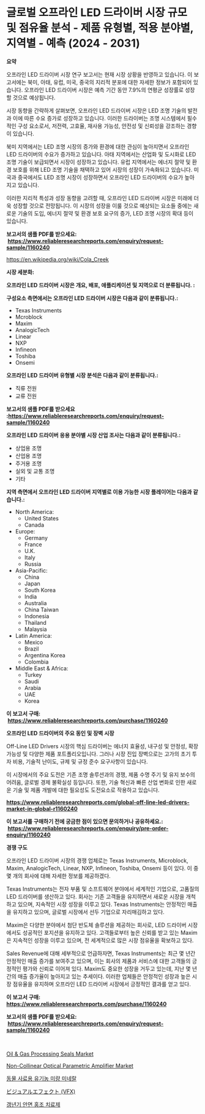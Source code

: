 <p><h1>글로벌 오프라인 LED 드라이버 시장 규모 및 점유율 분석 - 제품 유형별, 적용 분야별, 지역별 - 예측 (2024 - 2031)</h1></p><p><strong>요약</strong></p>
<p><p>오프라인 LED 드라이버 시장 연구 보고서는 현재 시장 상황을 반영하고 있습니다. 이 보고서에는 북미, 아태, 유럽, 미국, 중국의 지리적 분포에 대한 자세한 정보가 포함되어 있습니다. 오프라인 LED 드라이버 시장은 예측 기간 동안 7.9%의 연평균 성장률로 성장할 것으로 예상됩니다.  </p><p>시장 동향을 간략하게 살펴보면, 오프라인 LED 드라이버 시장은 LED 조명 기술의 발전과 이에 따른 수요 증가로 성장하고 있습니다. 이러한 드라이버는 조명 시스템에서 필수적인 구성 요소로서, 저전력, 고효율, 재사용 가능성, 안전성 및 신뢰성을 강조하는 경향이 있습니다.</p><p>북미 지역에서는 LED 조명 시장의 증가와 환경에 대한 관심이 높아지면서 오프라인 LED 드라이버의 수요가 증가하고 있습니다. 아태 지역에서는 산업화 및 도시화로 LED 조명 기술이 보급되면서 시장이 성장하고 있습니다. 유럽 지역에서는 에너지 절약 및 환경 보호를 위해 LED 조명 기술을 채택하고 있어 시장의 성장이 가속화되고 있습니다. 미국과 중국에서도 LED 조명 시장이 성장하면서 오프라인 LED 드라이버의 수요가 높아지고 있습니다.</p><p>이러한 지리적 특성과 성장 동향을 고려할 때, 오프라인 LED 드라이버 시장은 미래에 더욱 성장할 것으로 전망됩니다. 이 시장의 성장을 이룰 것으로 예상되는 요소들 중에는 새로운 기술의 도입, 에너지 절약 및 환경 보호 요구의 증가, LED 조명 시장의 확대 등이 있습니다.</p></p>
<p><strong>보고서의 샘플 PDF를 받으세요: &nbsp;<a href="https://www.reliableresearchreports.com/enquiry/request-sample/1160240">https://www.reliableresearchreports.com/enquiry/request-sample/1160240</a></strong></p>
<p><a href="https://en.wikipedia.org/wiki/Cola_Creek">https://en.wikipedia.org/wiki/Cola_Creek</a></p>
<p><strong>시장 세분화:</strong></p>
<p><strong> 오프라인 LED 드라이버 시장은 개요, 배포, 애플리케이션 및 지역으로 더 분류됩니다. :</strong></p>
<p><strong>구성요소 측면에서는 오프라인 LED 드라이버 시장은 다음과 같이 분류됩니다.:</strong></p>
<p><ul><li>Texas Instruments</li><li>Mcroblock</li><li>Maxim</li><li>AnalogicTech</li><li>Linear</li><li>NXP</li><li>Infineon</li><li>Toshiba</li><li>Onsemi</li></ul></p>
<p><strong> 오프라인 LED 드라이버 유형별 시장 분석은 다음과 같이 분류됩니다.:</strong></p>
<p><ul><li>직류 전원</li><li>교류 전원</li></ul></p>
<p><strong>보고서의 샘플 PDF를 받으세요 :<a href="https://www.reliableresearchreports.com/enquiry/request-sample/1160240">https://www.reliableresearchreports.com/enquiry/request-sample/1160240</a></strong></p>
<p><strong> 오프라인 LED 드라이버 응용 분야별 시장 산업 조사는 다음과 같이 분류됩니다.:</strong></p>
<p><ul><li>상업용 조명</li><li>산업용 조명</li><li>주거용 조명</li><li>실외 및 교통 조명</li><li>기타</li></ul></p>
<p><strong>지역 측면에서 오프라인 LED 드라이버 지역별로 이용 가능한 시장 플레이어는 다음과 같습니다.:</strong></p>
<p><ul>
    <li>
        North America:
        <ul>
            <li>United States</li>
            <li>Canada</li>
        </ul>
    </li>
    <li>
        Europe:
        <ul>
            <li>Germany</li>
            <li>France</li>
            <li>U.K.</li>
            <li>Italy</li>
            <li>Russia</li>
        </ul>
    </li>
    <li>
        Asia-Pacific:
        <ul>
            <li>China</li>
            <li>Japan</li>
            <li>South Korea</li>
            <li>India</li>
            <li>Australia</li>
            <li>China Taiwan</li>
            <li>Indonesia</li>
            <li>Thailand</li>
            <li>Malaysia</li>
        </ul>
    </li>
    <li>
        Latin America:
        <ul>
            <li>Mexico</li>
            <li>Brazil</li>
            <li>Argentina Korea</li>
            <li>Colombia</li>
        </ul>
    </li>
    <li>
        Middle East & Africa:
        <ul>
            <li>Turkey</li>
            <li>Saudi</li>
            <li>Arabia</li>
            <li>UAE</li>
            <li>Korea</li>
        </ul>
    </li>
    </ul></p>
<p><strong>이 보고서 구매: &nbsp;<a href="https://www.reliableresearchreports.com/purchase/1160240">https://www.reliableresearchreports.com/purchase/1160240</a></strong></p>
<p><strong>오프라인 LED 드라이버의 주요 동인 및 장벽 시장</strong></p>
<p><p>Off-Line LED Drivers 시장의 핵심 드라이버는 에너지 효율성, 내구성 및 안정성, 확장 가능성 및 다양한 제품 포트폴리오입니다. 그러나 시장 진입 장벽으로는 고가의 초기 투자 비용, 기술적 난이도, 규제 및 규정 준수 요구사항이 있습니다.</p><p>이 시장에서의 주요 도전은 기존 조명 솔루션과의 경쟁, 제품 수명 주기 및 유지 보수의 어려움, 글로벌 경제 불확실성 등입니다. 또한, 기술 혁신과 빠른 산업 변화로 인한 새로운 기술 및 제품 개발에 대한 필요성도 도전요소로 작용하고 있습니다.</p></p>
<p><strong><a href="https://www.reliableresearchreports.com/global-off-line-led-drivers-market-in-global-r1160240">https://www.reliableresearchreports.com/global-off-line-led-drivers-market-in-global-r1160240</a></strong></p>
<p><strong>이 보고서를 구매하기 전에 궁금한 점이 있으면 문의하거나 공유하세요.: &nbsp;<a href="https://www.reliableresearchreports.com/enquiry/pre-order-enquiry/1160240">https://www.reliableresearchreports.com/enquiry/pre-order-enquiry/1160240</a></strong></p>
<p><strong>경쟁 구도</strong></p>
<p><p>오프라인 LED 드라이버 시장의 경쟁 업체로는 Texas Instruments, Microblock, Maxim, AnalogicTech, Linear, NXP, Infineon, Toshiba, Onsemi 등이 있다. 이 중 몇 개의 회사에 대해 자세한 정보를 제공하겠다.</p><p>Texas Instruments는 전자 부품 및 소프트웨어 분야에서 세계적인 기업으로, 고품질의 LED 드라이버를 생산하고 있다. 회사는 기존 고객들을 유지하면서 새로운 시장을 개척하고 있으며, 지속적인 시장 성장을 이루고 있다. Texas Instruments는 안정적인 매출을 유지하고 있으며, 글로벌 시장에서 선두 기업으로 자리매김하고 있다.</p><p>Maxim은 다양한 분야에서 첨단 반도체 솔루션을 제공하는 회사로, LED 드라이버 시장에서도 성공적인 포지션을 유지하고 있다. 고객들로부터 높은 신뢰를 받고 있는 Maxim은 지속적인 성장을 이루고 있으며, 전 세계적으로 많은 시장 점유율을 확보하고 있다.</p><p>Sales Revenue에 대해 세부적으로 언급하자면, Texas Instruments는 최근 몇 년간 안정적인 매출 증가를 보여주고 있으며, 이는 회사의 제품과 서비스에 대한 고객들의 긍정적인 평가와 신뢰로 이어져 있다. Maxim도 중요한 성장을 거두고 있는데, 지난 몇 년간의 매출 증가율이 높아지고 있는 추세이다. 이러한 업체들은 안정적인 성장과 높은 시장 점유율을 유지하며 오프라인 LED 드라이버 시장에서 긍정적인 결과를 얻고 있다.</p></p>
<p><strong>이 보고서 구매: &nbsp; <a href="https://www.reliableresearchreports.com/purchase/1160240">https://www.reliableresearchreports.com/purchase/1160240</a></strong></p>
<p><strong>보고서의 샘플 PDF를 받으세요: &nbsp;<a href="https://www.reliableresearchreports.com/enquiry/request-sample/1160240">https://www.reliableresearchreports.com/enquiry/request-sample/1160240</a></strong><strong></strong></p>
<p>&nbsp;</p>
<p><p><a href="https://github.com/vregtldg37/Market-Research-Report-List-1/blob/main/oil-gas-processing-seals-market.md">Oil & Gas Processing Seals Market</a></p><p><a href="https://issuu.com/reportprime-2/docs/non-collinear-optical-parametric-amplifier-market-">Non-Collinear Optical Parametric Amplifier Market</a></p><p><a href="https://medium.com/@cierrahayes645/%EA%B8%80%EB%A1%9C%EB%B2%8C-%EC%9C%A0%EA%B8%B0%EB%86%8D-%EC%9B%90%EC%86%8C-%EB%AF%B8%EB%84%A4%EB%9E%84%EC%9D%80-2024%EB%85%84%EB%B6%80%ED%84%B0-2031%EB%85%84%EA%B9%8C%EC%A7%80-%EC%9D%98-%EC%97%B0%ED%8F%89%EA%B7%A0-%EC%84%B1%EC%9E%A5%EB%A5%A0%EB%A1%9C-%EC%84%B1%EC%9E%A5%ED%95%A0-%EA%B2%83%EC%9C%BC%EB%A1%9C-%EC%98%88%EC%83%81%EB%90%9C%EB%8B%A4-ad99a11b9715">동물 사료용 유기농 미량 미네랄</a></p><p><a href="https://medium.com/@jacksonwiza1924/%E3%83%93%E3%82%B8%E3%83%A5%E3%82%A2%E3%83%AB%E3%82%A8%E3%83%95%E3%82%A7%E3%82%AF%E3%83%88-vfx-%E5%B8%82%E5%A0%B4%E3%81%AE%E5%88%86%E6%9E%90-%E3%82%B0%E3%83%AD%E3%83%BC%E3%83%90%E3%83%AB%E7%94%A3%E6%A5%AD%E3%81%AE%E5%B1%95%E6%9C%9B%E3%81%A8%E4%BA%88%E6%B8%AC-2024%E5%B9%B4%E3%81%8B%E3%82%892031%E5%B9%B4-1f4206852810">ビジュアルエフェクト (VFX)</a></p><p><a href="https://medium.com/@cierrahayes645/%ED%8F%90%EA%B2%BD-%ED%99%94%EB%81%88%EA%B1%B0%EB%A6%BC-%EC%95%BD-%EC%8B%9C%EC%9E%A5-%EC%A0%90%EC%9C%A0%EC%9C%A8-%EB%B0%8F-%EC%8B%9C%EC%9E%A5-%EB%B6%84%EC%84%9D-%EC%84%B1%EC%9E%A5-%EB%8F%99%ED%96%A5-%EB%B0%8F-%EC%98%88%EC%B8%A1-2024%EB%85%84-2031%EB%85%84-%EC%97%90-%EB%8C%80%ED%95%9C-%EA%B2%83-5c400838068b">갱년기 안면 홍조 치료제</a></p></p>